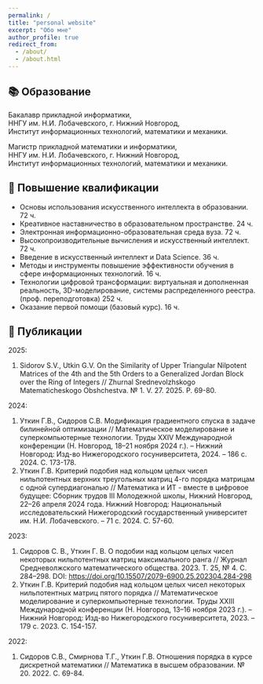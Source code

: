 ```yaml
---
permalink: /
title: "personal website"
excerpt: "Обо мне"
author_profile: true
redirect_from: 
  - /about/
  - /about.html
---
```


## 📚 Образование   

Бакалавр прикладной информатики,  
ННГУ им. Н.И. Лобачевского, г. Нижний Новгород,  
Институт информационных технологий, математики и механики.

Магистр прикладной математики и информатики,  
ННГУ им. Н.И. Лобачевского, г. Нижний Новгород,  
Институт информационных технологий, математики и механики.

## 📕 Повышение квалификации  
+ Основы использования искусственного интеллекта в образовании. 72 ч.
+ Креативное наставничество в образовательном пространстве. 24 ч.
+ Электронная информационно-образовательная среда вуза. 72 ч.
+ Высокопроизводительные вычисления и искусственный интеллект. 72 ч.
+ Введение в искусственный интеллект и Data Science. 36 ч.
+ Методы и инструменты повышение эффективности обучения в сфере информационных технологий. 16 ч.  
+ Технологии цифровой трансформации: виртуальная и дополненная реальность, 3D-моделирование, системы распределенного реестра. (проф. переподготовка) 252 ч.  
+ Оказание первой помощи (базовый курс). 16 ч.

## 📖 Публикации  
2025:  
1. Sidorov S.V., Utkin G.V. On the Similarity of Upper Triangular Nilpotent Matrices of the 4th and the 5th Orders to a Generalized Jordan Block over the Ring of Integers // Zhurnal Srednevolzhskogo Matematicheskogo Obshchestva. № 1. V. 27. 2025. P. 69-80.

2024:  
1. Уткин Г.В., Сидоров С.В. Модификация градиентного спуска в задаче билинейной оптимизации // Математическое моделирование и суперкомпьютерные технологии. Труды XXIV Международной конференции (Н. Новгород, 18–21 ноября 2024 г.). – Нижний Новгород: Изд-во Нижегородского госуниверситета, 2024. – 186 с. 2024. С. 173-178.  
2. Уткин Г.В. Критерий подобия над кольцом целых чисел нильпотентных верхних треугольных матриц 4-го порядка матрицам с одной супердиагональю // Математика и ИТ - вместе в цифровое будущее: Сборник трудов III Молодежной школы, Нижний Новгород, 22–26 апреля 2024 года. Нижний Новгород: Национальный исследовательский Нижегородский государственный университет им. Н.И. Лобачевского. – 71 с. 2024. С. 57-60.

2023:  
1. Сидоров С. В., Уткин Г. В. О подобии над кольцом целых чисел некоторых нильпотентных матриц максимального ранга // Журнал Средневолжского математического общества. 2023. Т. 25, № 4. С. 284–298. DOI: https://doi.org/10.15507/2079-6900.25.202304.284-298  
2. Уткин Г.В. Критерий подобия над кольцом целых чисел некоторых нильпотентных матриц пятого порядка // Математическое моделирование и суперкомпьютерные технологии. Труды XXIII Международной конференции (Н. Новгород, 13–16 ноября 2023 г.). – Нижний Новгород: Изд-во Нижегородского госуниверситета, 2023. – 179 с. 2023. С. 154-157.

2022:

1. Сидоров С.В., Смирнова Т.Г., Уткин Г.В. Отношения порядка в курсе дискретной математики // Математика в высшем образовании. № 20. 2022. С. 69-84.
